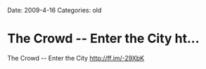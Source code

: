 Date: 2009-4-16
Categories: old

# The Crowd -- Enter the City ht...

The Crowd -- Enter the City <a href="http://ff.im/-29XbK" rel="nofollow">http://ff.im/-29XbK</a>
